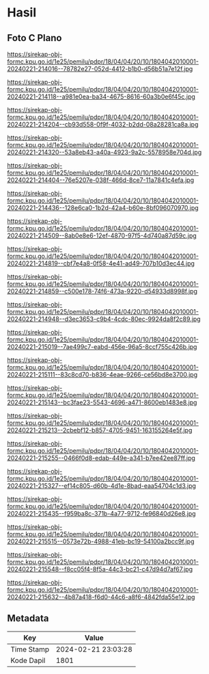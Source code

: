 # Hasil

## Foto C Plano

https://sirekap-obj-formc.kpu.go.id/1e25/pemilu/pdpr/18/04/04/20/10/1804042010001-20240221-214016--78782e27-052d-4412-b1b0-d56b51a7e12f.jpg

https://sirekap-obj-formc.kpu.go.id/1e25/pemilu/pdpr/18/04/04/20/10/1804042010001-20240221-214118--a981e0ea-ba34-4675-8616-60a3b0e6f45c.jpg

https://sirekap-obj-formc.kpu.go.id/1e25/pemilu/pdpr/18/04/04/20/10/1804042010001-20240221-214204--cb93d558-0f9f-4032-b2dd-08a28281ca8a.jpg

https://sirekap-obj-formc.kpu.go.id/1e25/pemilu/pdpr/18/04/04/20/10/1804042010001-20240221-214320--53a8eb43-a40a-4923-9a2c-5578958e704d.jpg

https://sirekap-obj-formc.kpu.go.id/1e25/pemilu/pdpr/18/04/04/20/10/1804042010001-20240221-214404--76e5207e-038f-466d-8ce7-11a7841c4efa.jpg

https://sirekap-obj-formc.kpu.go.id/1e25/pemilu/pdpr/18/04/04/20/10/1804042010001-20240221-214436--128e6ca0-1b2d-42a4-b60e-8bf096070970.jpg

https://sirekap-obj-formc.kpu.go.id/1e25/pemilu/pdpr/18/04/04/20/10/1804042010001-20240221-214509--8ab0e8e6-12ef-4870-97f5-4d740a87d59c.jpg

https://sirekap-obj-formc.kpu.go.id/1e25/pemilu/pdpr/18/04/04/20/10/1804042010001-20240221-214819--cbf7e4a8-0f58-4e41-ad49-707b10d3ec44.jpg

https://sirekap-obj-formc.kpu.go.id/1e25/pemilu/pdpr/18/04/04/20/10/1804042010001-20240221-214859--c500e178-74f6-473a-9220-d54933d8998f.jpg

https://sirekap-obj-formc.kpu.go.id/1e25/pemilu/pdpr/18/04/04/20/10/1804042010001-20240221-214948--d3ec3653-c9b4-4cdc-80ec-9924da8f2c89.jpg

https://sirekap-obj-formc.kpu.go.id/1e25/pemilu/pdpr/18/04/04/20/10/1804042010001-20240221-215019--7ae499c7-eabd-456e-96a5-8ccf755c426b.jpg

https://sirekap-obj-formc.kpu.go.id/1e25/pemilu/pdpr/18/04/04/20/10/1804042010001-20240221-215111--83c8cd70-b836-4eae-9266-ce56bd8e3700.jpg

https://sirekap-obj-formc.kpu.go.id/1e25/pemilu/pdpr/18/04/04/20/10/1804042010001-20240221-215143--bc3fae23-5543-4696-a471-8600eb1483e8.jpg

https://sirekap-obj-formc.kpu.go.id/1e25/pemilu/pdpr/18/04/04/20/10/1804042010001-20240221-215213--2cbebf12-b857-4705-9451-163155264e5f.jpg

https://sirekap-obj-formc.kpu.go.id/1e25/pemilu/pdpr/18/04/04/20/10/1804042010001-20240221-215255--0466f0d8-edab-449e-a341-b7ee42ee87ff.jpg

https://sirekap-obj-formc.kpu.go.id/1e25/pemilu/pdpr/18/04/04/20/10/1804042010001-20240221-215327--ef14c805-d60b-4d1e-8bad-eaa54704c1d3.jpg

https://sirekap-obj-formc.kpu.go.id/1e25/pemilu/pdpr/18/04/04/20/10/1804042010001-20240221-215435--f959ba8c-371b-4a77-9712-fe96840d26e8.jpg

https://sirekap-obj-formc.kpu.go.id/1e25/pemilu/pdpr/18/04/04/20/10/1804042010001-20240221-215515--0573e72b-4988-41eb-bc19-54100a2bcc9f.jpg

https://sirekap-obj-formc.kpu.go.id/1e25/pemilu/pdpr/18/04/04/20/10/1804042010001-20240221-215548--f8cc05f4-8f5a-44c3-bc21-c47d94d7af67.jpg

https://sirekap-obj-formc.kpu.go.id/1e25/pemilu/pdpr/18/04/04/20/10/1804042010001-20240221-215632--4b87a418-f6d0-44c6-a8f6-4842fda55e12.jpg


## Metadata

| Key        | Value               |
| ---------- | ------------------- |
| Time Stamp | 2024-02-21 23:03:28 |
| Kode Dapil | 1801                |



